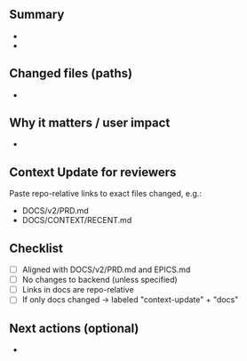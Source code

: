 ## Summary
- 
- 

## Changed files (paths)
- 

## Why it matters / user impact
- 

## Context Update for reviewers
Paste repo-relative links to exact files changed, e.g.:
- DOCS/v2/PRD.md
- DOCS/CONTEXT/RECENT.md

## Checklist
- [ ] Aligned with DOCS/v2/PRD.md and EPICS.md
- [ ] No changes to backend (unless specified)
- [ ] Links in docs are repo-relative
- [ ] If only docs changed → labeled "context-update" + "docs"

## Next actions (optional)
- 
